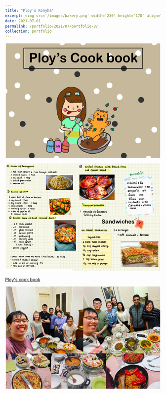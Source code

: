 ```yaml
---
title: "Ploy's Konyha"
excerpt: <img src='/images/bakery.png' width='230' height='170' align="right" hspace="20"> 
date: 2021-07-01
permalink: /portfolio/2021/07/portfolio-8/
collection: portfolio
---
```


<p align="center">
  <img src="/images/cook book.png" width='500' height='370'>
</p>

<p align="center">
  <img src="/images/menu.png" width='500' height='350'>
</p>

[Ploy's cook book](https://drive.google.com/file/d/1I5gjOraxSstBxdUlQM-y1t1blBar-wM8/view?usp=sharing)

<p align="center">
  <img src="/images/kitchen.png" width='500' height='330'>
</p>
